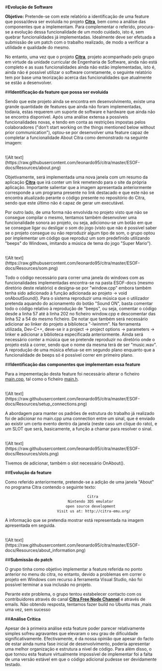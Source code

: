 ﻿#**Evolução de Software**

**Objetivo:** Pretende-se com este relatório a identificação de uma feature que possa/deva ser evoluida no projeto  **[Citra](http://citra-emu.org/)**, bem como a análise das componentes que a implementam. Para complementar o referido, procura-se a evolução dessa funcionalidade de um modo cuidado, isto é, sem quebrar funcionalidades já implementadas. Idealmente deve ser efetuada a submissão de um patch com o trabalho realizado, de modo a verificar a utilidade e qualidade do mesmo.

No entanto, uma vez que o projeto **[Citra](http://citra-emu.org/)**, projeto acompanhado pelo grupo em virtude da unidade curricular de Engenharia de Software, ainda não está completo e as suas funcionalidades ainda não estão implementadas, isto é, ainda não é possível utilizar o software corretamente, o seguinte relatório tem por base uma teorização acerca das funcionalidades que atualmente se estão a desenvolver.

##**Identificação da feature que possa ser evoluida**

Sendo que este projeto ainda se encontra em desenvolvimento, existe uma grande quantidade de features que ainda não foram implementadas, todavia, estas requerem um suporte de software e hardware que ainda não se encontra disponivel. Após uma análise extensa a possíveis funcionalidades novas, e tendo em conta as restrições impostas pelos colaboradores ("don’t start working on the things mentioned below without prior communication"), optou-se por desenvolver uma feature capaz de completar a funcionalidade About Citra como demonstrado na seguinte imagem:

<br>
![Alt text](https://raw.githubusercontent.com/leonardo95/citra/master/ESOF-docs/Resources/about.png)
<br>

Objetivamente, será implementada uma nova janela com um resumo da aplicação **[Citra](http://citra-emu.org/)** que irá conter um link remetendo para o site da própria aplicação. Importante salientar que a imagem apresentada anteriormente corresponde a um programa presente no link destacado e que este não se encontra atualizado perante o código presente no repositório do Citra, sendo que este último não é capaz de gerar um executável.


Por outro lado, de uma forma não envolvida no projeto visto que não se consegue compilar o mesmo, tentamos também desenvolver uma funcionalidade sonora ao projeto, ou seja, adicionou-se um botão em que se consegue ligar ou desligar o som do jogo (visto que não é possível saber se o projeto consegue ou não reproduzir algum tipo de som, o grupo optou por implementar um código que reproduz um som predefinido utilizando "beeps" do Windows, imitando a música de tema do jogo "Super Mario"). 

<br>
![Alt text](https://raw.githubusercontent.com/leonardo95/citra/master/ESOF-docs/Resources/som.png)
<br>

Todo o código necessário para correr uma janela do windows com as funcionalidades implementadas encontra-se na pasta ESOF-docs (mesmo diretório deste relatório) e designa-se por "window.cpp" embora também tenha sido adicionado à função adicionada ao projeto -> void onAboutSound().
Para o sistema reproduzir uma música que o utilizador pretenda aquando do acionamento do botão "Sound ON", basta comentar todo o código relativo à reprodução de "beeps", ou seja, comentar o código desde a linha 57 até à linha 202 no ficheiro window.cpp e descomentar das linha 52 a 54 do mesmo ficheiro. De notar que também será necessário adicionar ao linker do projeto a biblioteca "-lwinmm". Na ferramenta utilizada, Dev-C++, deve-se ir a project -> project options -> parameters -> linker e adicionar a biblioteca especificada anteriormente. Ainda será necessário conter a música que se pretende reproduzir no diretório onde o projeto está a correr, sendo que o nome da mesma terá de ser "music.wav". A reprodução de uma música efetua-se em segundo plano enquanto que a funcionalidade de beeps só é possível correr em primeiro plano.

##**Identificação das componentes que implementam essa feature**

Para a impementação desta feature foi necessário alterar o ficheiro [main.cpp](https://github.com/leonardo95/citra/blob/master/src/citra_qt/main.cpp), tal como o ficheiro [main.h](https://github.com/leonardo95/citra/blob/master/src/citra_qt/main.h).

<br>
![Alt text](https://raw.githubusercontent.com/leonardo95/citra/master/ESOF-docs/Resources/setup_connections.png)
<br>

A abordagem para manter os padrões de estrutura do trabalho já realizado foi de adicionar no main.cpp uma connection entre um sinal, que é enviado ao existir um certo evento dentro da janela (neste caso um clique do rato), e um SLOT que será, basicamente, a função a chamar para resolver o sinal.

<br>
![Alt text](https://raw.githubusercontent.com/leonardo95/citra/master/ESOF-docs/Resources/slots.png)
<br>

Tivemos de adicionar, também o slot necessário OnAbout().

##**Evolução da feature**

Como referido anteriormente, pretende-se a adição de uma janela "About" no programa Citra contendo o seguinte texto:


										  Citra
							 	 Nintendo 3DS emulator
								open source development
							Visit us at: http://citra-emu.org/ 

A informação que se pretendia mostrar está representada na imagem apresentada em seguida.

<br>
![Alt text](https://raw.githubusercontent.com/leonardo95/citra/master/ESOF-docs/Resources/about_information.png)
<br>

##**Submissão do patch**

O grupo tinha como objetivo implementar a feature referida no ponto anterior no menu do citra, no entanto, devido a problemas em correr o projeto em Windows com recurso á
ferramenta Visual Studio, não foi possível terminar a sua inclusão no projeto.

Perante este problema, o grupo tentou estabelecer contacto com os contribuidores através do canal **[Citra Free Node Channel](http://webchat.freenode.net/?channels=citra)** e através de emails.
Não obtendo resposta, tentamos fazer build no Ubuntu mas ,mais uma vez, sem sucesso 


##**Análise Crítica**

Apesar de à primeira análise esta feature poder parecer relativamente simples sofreu agravantes que elevaram o seu grau de dificuldade significativamente. Efectivamente, é da nossa opinião que apesar do facto de estar ainda numa fase inicial de desenvolvimento, poderia apresentar uma melhor organização e estrutura a nivel de código. Para além disso, o que tornou esta feature virtualmente impossível de implementar foi a falta de uma versão estável em que o código adicional pudesse ser devidamente testado.